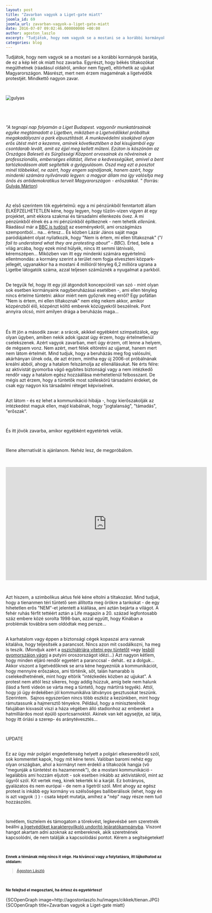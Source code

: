 ```yaml
---
layout: post
title: "Zavarban vagyok a Liget-gate miatt"
joomla_id: 69
joomla_url: zavarban-vagyok-a-liget-gate-miatt
date: 2016-07-07 09:02:46.000000000 +00:00
author: agoston_laszlo
excerpt: "Tudjátok, hogy nem vagyok se a mostani se a korábbi kormányok barátja, de ez a kép két ok miatt hoz zavarba. Egyrészt, hogy békés tiltakozókat megüthetnek (ráadásul oldalról, amikor nem figyel), eltörhetik az ujjukat Magyarországon. Másrészt, mert nem érzem magaménak a ligetvédők protestjét. Mindkettő nagyon zavar."
categories: blog
---
```

<p>Tudjátok, hogy nem vagyok se a mostani se a korábbi kormányok barátja, de ez a kép két ok miatt hoz zavarba.&nbsp;Egyrészt, hogy békés tiltakozókat megüthetnek (ráadásul oldalról, amikor nem figyel), eltörhetik az ujjukat Magyarországon. Másrészt, mert nem érzem magaménak a ligetvédők protestjét. Mindkettő nagyon zavar.</p>
<p>&nbsp;</p>
<p><img src="http://agostonlaszlo.hu/images/cikkek/gulyas.jpg" alt="gulyas" /></p>
<p>&nbsp;</p>

<p>&nbsp;</p>
<p><em>"A tegnapi nap folyamán a Liget Budapest. vagyonőr munkatársainak egyike megtámadott a Ligetben, miközben a Ligetvédőkkel próbáltuk megakadályozni a park elpusztítását. A munkavédelmi sisakjával olyan erős ütést mért a kezemre, aminek következtében a bal kisujjamból egy csontdarab levált, amit az éjjel meg kellett műteni. Ezúton is köszönöm az Országos Baleseti és Sürgősségi Központ orvosainak és nővéreinek a professzionális, emberséges ellátást, illetve a kedvességüket, amivel a bent tartózkodásom alatt segítették a gyógyulásom. Oszd meg ezt a posztot minél többekkel, ne azért, hogy engem sajnáljanak, hanem azért, hogy mindenki számára nyilvánvaló legyen: a magyar állam ma így valósítja meg önös és antidemokratikus terveit Magyarországon - erőszakkal. "</em> (forrás: <a href="https://www.facebook.com/slejmpolitika/posts/1635619293432641" target="_blank">Gulyás Márton</a>)</p>
<p>&nbsp;</p>
<p>Az első szerintem tök egyértelmű: egy a mi pénzünkből fenntartott állam ELKÉPZELHETETLEN kéne, hogy legyen, hogy tűzön-vizen vigyen át egy projektet, amit ekkora szakmai és társadalmi ellenkezés övez. A mi pénzünkből élnek és a mi pénzünkből építkeznek - nem tehetik <em>ellenünk</em>. Ráadásul már a <a href="http://24.hu/belfold/2016/07/06/a-bbc-is-beszamolt-arrol-hogy-rendorok-raktak-ki-a-ligetvedoket/" target="_blank">BBC is tudósít</a> az eseményekről, ami országimázs szempontból... na... értesz... És közben Lázár János saját maga paródiájaként olyat nyilatkozik, hogy "Nem is értem, mi ellen tiltakoznak" ("<em>I fail to understand what they are protesting about" - BBC</em>). Érted, bele a világ arcába, hogy ezek mind hülyék, nincs itt semmi látnivaló, kéremszépen... Miközben van itt egy mindenki számára egyértelmű ellentmondás: a kormány szerint a terület nem fogja elveszteni közpark-jellegét, ugyanakkor ha&nbsp;a mostani 4 millióról tényleg 6,2 millióra ugrana a Ligetbe látogatók száma, azzal teljesen száműznék a nyugalmat a parkból.&nbsp;<br /><br /></p>
<p>De tegyük fel, hogy itt egy jól átgondolt koncepcióról van szó - mint olyan sok esetben kormányaink nagyberuházásai esetében -, ami ellen tényleg nincs értelme tüntetni: akkor miért nem győznek meg erről? Egy pofátlan "Nem is értem, mi ellen tiltakoznak" nem elég nekem akkor, amikor közpénzből élő, közpénzt költő emberek közügyekről beszélnek. Pont annyira olcsó, mint amilyen drága a beruházás maga...&nbsp;<br /><br /><br /></p>
<p>És itt jön a második zavar: a srácok, akikkel egyébként szimpatizálok, egy olyan ügyben, amiben nekik adok igazat úgy érzem, hogy értelmetlenül cselekszenek. Azért vagyok zavarban, mert úgy érzem, ott lenne a helyem, de mégsem vonz. Nem azért, mert félek eltöretni az ujjamat, hanem mert nem látom értelmét. Mind tudjuk, hogy a beruházás meg fog valósulni, akárhányan ülnek oda, de azt érzem, mintha egy új 2006-ot próbálnának kreálni abból, ahogy a hatalom felszámolja az ellenállásukat. Ne érts félre: az aktivistát gyomorba vágó egybites biztonsági vagy a nem intézkedő rendőr vagy a hatalom egész hozzáállása mérhetetlenül felbosszant. De mégis azt érzem, hogy a tüntetők most széleskörű társadalmi érdeket, de csak egy nagyon kis társadalmi réteget&nbsp;képviselnek.<br /><br /></p>
<p>Azt látom - és ez lehet a kommunikáció hibája -, hogy kierőszakolják az intézkedést maguk ellen, majd kiabálnak, hogy "jogtalanság", "támadás", "erőszak".</p>
<p>&nbsp;</p>
<p>És itt jövök zavarba, amikor egyébként egyetértek velük.</p>
<p>&nbsp;</p>
<p>Illene alternatívát is ajánlanom. Nehéz lesz, de megpróbálom.</p>
<p>&nbsp;</p>
<p><iframe src="https://www.youtube.com/embed/9-nXT8lSnPQ" frameborder="0" width="640" height="360" allowfullscreen="allowfullscreen"></iframe></p>
<p>&nbsp;</p>
<p>Azt hiszem, a szimbolikus aktus felé kéne eltolni a tiltakozást. Mind tudjuk, hogy a tienanmen téri tüntető sem állította meg örökre a tankokat - de egy hihetetlen erős "NEM"-et jelentett a kiállása, ami aztán bejárta a világot. A fehér ruhás férfit tettéért aztán a Life magazin&nbsp;a 20. század legfontosabb száz embere közé sorolta 1998-ban, azzal együtt, hogy Kínában a problémák továbbra sem oldódtak meg persze...<br /><br /></p>
<p>A karhatalom vagy éppen a biztonsági cégek kopaszai arra vannak kitalálva, hogy teljesítsék a parancsot. Nincs azon mit csodálkozni, ha meg is teszik. (Mondjuk azért a <a href="http://24.hu/belfold/2016/06/29/ligetvedo-folyamatosan-osztottak-hogy-vegem-van-honapokra-kivonnak-a-forgalombol/" target="_blank">pszichiátriára vitetni egy tüntetőt</a> vagy <a href="https://www.facebook.com/magyarinfo/videos/10154219976238467/" target="_blank">lesből gyomorszájon vágni</a>&nbsp;a putyini oroszországot idézi...) Azt nagyon kétlem, hogy minden eljáró rendőr egyetért a paranccsal - dehát.. ez a dolguk... Akkor viszont a ligetvédőknek se arra kéne hegyezniük a kommunikációt, hogy mennyire erőszakos, ami történik, sőt, talán hamarabb is cselekedhetnének, mint hogy eltörik "intézkedés közben az ujjukat". A protest nem attól lesz sikeres, hogy addig húzzuk, amíg bele nem halunk (lásd a fenti videón se várta meg a tüntető, hogy mártírrá tegyék). Attól, hogy jó ügy érdekében jól kommunikálva látványos gesztusokat teszünk. Szerintem. &nbsp;Sajnos egyszerűen nincs több eszköz a kezünkben, mint hogy rámutassunk a hajmersztő tényekre. Például, hogy a miniszterelnök falujában kisvasút viszi a háza végében álló stadionhoz az embereket a hatmilliárdos most épülő sportcsarnoktól. Akinek van két agysejtje, az látja, hogy itt óriási a szerep- és aránytévesztés...</p>
<p>&nbsp;</p>
<p>UPDATE<br /><br /></p>
<p>Ez az ügy már polgári engedetlenség helyett a polgári elkeseredésről szól, sok kommentet kapok, hogy mit kéne tenni. Valóban baromi nehéz egy olyan országban, ahol a kormányt nem érdekli a tiltakozók hangja (vö "megunják a tüntetést és hazamennek"), de a mostani kommunikáció - legalábbis ami hozzám eljutott - sok esetben inkább az aktivistákról, mint az ügyről szól. Kit vertek meg, kinek tekerték ki a karját. Ez botrányos, gyalázatos és nem európai - de nem a ligetről szól. Mint ahogy az egész protest is inkább egy kormány vs szélsőséges balliberálisok (lehet, hogy én is azt vagyok :) ) - csata képét mutatja, amihez a "nép" nagy része nem tud hozzászólni.</p>
<p>&nbsp;</p>
<p>Ismétlem, tisztelem és támogatom a törekvést, legkevésbé sem szeretnék beállni <a href="http://pestisracok.hu/drogtanyat-hagytak-maguk-utan-ligetvedok/" target="_blank">a ligetvédőket karaktergyilkoló undorító lejáratókampányba</a>. Viszont hangot akartam adni azoknak az embereknek, akik szeretnének kapcsolódni, de nem találják a kapcsolódási pontot. Kérem a segítségeteket!</p>
<p>&nbsp;</p>
<p><strong style="font-size: 12.16px; line-height: 15.808px;">Ennek a témának még nincs it vége. Ha kíváncsi vagy a folytatásra, itt lájkolhatod az oldalam:</strong></p>
<div class="fb-page" style="font-size: 12.16px; line-height: 15.808px;" data-href="https://www.facebook.com/agostonlaszloartist" data-width="250" data-height="100" data-small-header="false" data-adapt-container-width="false" data-hide-cover="true" data-show-facepile="false">
<div class="fb-xfbml-parse-ignore">
<blockquote cite="https://www.facebook.com/agostonlaszloartist"><a href="https://www.facebook.com/agostonlaszloartist">Ágoston László</a></blockquote>
</div>
</div>
<p>&nbsp;</p>
<p style="font-size: 12.16px; line-height: 15.808px;"><strong>Ne felejtsd el megosztani, ha értesz és egyetértesz!</strong></p>
<p>{SCOpenGraph image=http://agostonlaszlo.hu/images/cikkek/tienan.JPG} {SCOpenGraph title=Zavarban vagyok a Liget-gate miatt}</p>
<p>&nbsp;</p>
